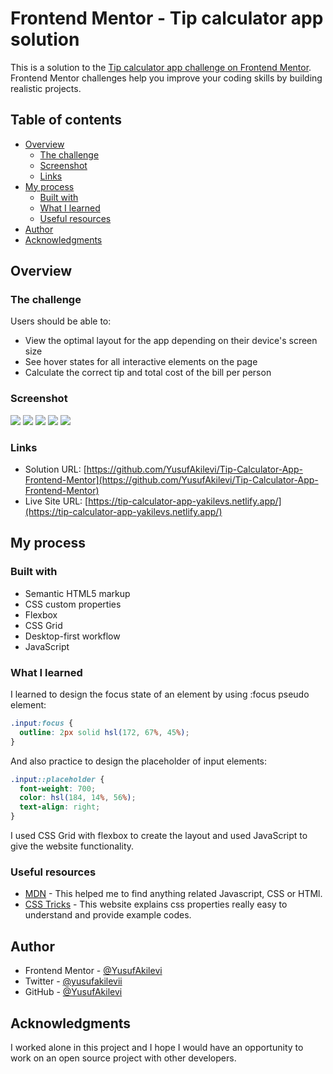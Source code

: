 # Frontend Mentor - Tip calculator app solution

This is a solution to the [Tip calculator app challenge on Frontend Mentor](https://www.frontendmentor.io/challenges/tip-calculator-app-ugJNGbJUX). Frontend Mentor challenges help you improve your coding skills by building realistic projects.

## Table of contents

- [Overview](#overview)
  - [The challenge](#the-challenge)
  - [Screenshot](#screenshot)
  - [Links](#links)
- [My process](#my-process)
  - [Built with](#built-with)
  - [What I learned](#what-i-learned)
  - [Useful resources](#useful-resources)
- [Author](#author)
- [Acknowledgments](#acknowledgments)

## Overview

### The challenge

Users should be able to:

- View the optimal layout for the app depending on their device's screen size
- See hover states for all interactive elements on the page
- Calculate the correct tip and total cost of the bill per person

### Screenshot

![](./screenshots/desktop-design.png)
![](./screenshots/desktop-active-state.png)
![](./screenshots/desktop-completed.png)
![](./screenshots/mobile-design-1.jpg)
![](./screenshots/mobile-design-2.jpg)

### Links

- Solution URL: [https://github.com/YusufAkilevi/Tip-Calculator-App-Frontend-Mentor](https://github.com/YusufAkilevi/Tip-Calculator-App-Frontend-Mentor)
- Live Site URL: [https://tip-calculator-app-yakilevs.netlify.app/](https://tip-calculator-app-yakilevs.netlify.app/)

## My process

### Built with

- Semantic HTML5 markup
- CSS custom properties
- Flexbox
- CSS Grid
- Desktop-first workflow
- JavaScript

### What I learned

I learned to design the focus state of an element by using :focus pseudo element:

```css
.input:focus {
  outline: 2px solid hsl(172, 67%, 45%);
}
```

And also practice to design the placeholder of input elements:

```css
.input::placeholder {
  font-weight: 700;
  color: hsl(184, 14%, 56%);
  text-align: right;
}
```

I used CSS Grid with flexbox to create the layout and used JavaScript to give the website functionality.

### Useful resources

- [MDN](https://developer.mozilla.org/en-US/) - This helped me to find anything related Javascript, CSS or HTMl.
- [CSS Tricks](https://css-tricks.com/) - This website explains css properties really easy to understand and provide example codes.

## Author

- Frontend Mentor - [@YusufAkilevi](https://www.frontendmentor.io/profile/YusufAkilevi)
- Twitter - [@yusufakilevii](https://twitter.com/yusufakilevii)
- GitHub - [@YusufAkilevi](https://github.com/YusufAkilevi)

## Acknowledgments

I worked alone in this project and I hope I would have an opportunity to work on an open source project with other developers.
